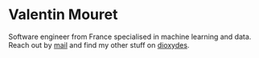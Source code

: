 # Valentin Mouret

Software engineer from France specialised in machine learning and data.
Reach out by [mail](mailto:valentin.mouret@hey.com) and find my other stuff on [dioxydes](https://dioxydes.com/valentin).


